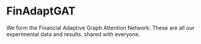 # FinAdaptGAT
We form the Financial Adaptive Graph Attention Network.
These are all our experimental data and results, shared with everyone.

